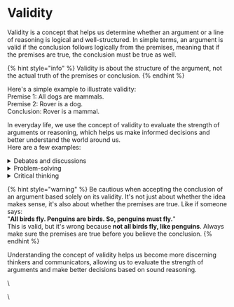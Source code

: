 # Validity

Validity is a concept that helps us determine whether an argument or a line of reasoning is logical and well-structured. In simple terms, an argument is valid if the conclusion follows logically from the premises, meaning that if the premises are true, the conclusion must be true as well.&#x20;

{% hint style="info" %}
Validity is about the structure of the argument, not the actual truth of the premises or conclusion.
{% endhint %}

Here's a simple example to illustrate validity:\
Premise 1: All dogs are mammals. \
Premise 2: Rover is a dog. \
Conclusion: Rover is a mammal.

In everyday life, we use the concept of validity to evaluate the strength of arguments or reasoning, which helps us make informed decisions and better understand the world around us. \
Here are a few examples:

<details>

<summary>Debates and discussions</summary>

When engaging in a debate or listening to someone's argument, you assess the validity of their reasoning to determine if their conclusions are logically sound. (see [_Soundness_](soundness.md))

</details>

<details>

<summary>Problem-solving</summary>

When trying to solve a problem or make a decision, you examine different arguments and options by evaluating their validity to choose the most logical course of action.&#x20;

For instance, let's say you're deciding on a new home. You consider various factors: proximity to work, affordability, neighbourhood safety, and potential for future value increase. You discard options that are too far from work, which doesn't align with your need for a short commute. You then evaluate affordability and safety, and prioritise homes in safe neighborhoods within your budget. Finally, you choose the home with the highest potential for value increase, as this is the most logical choice based on your evaluations.

</details>

<details>

<summary>Critical thinking</summary>

Developing strong critical thinking skills involves being able to recognise valid arguments and distinguish them from those that are flawed or poorly structured.

</details>

{% hint style="warning" %}
Be cautious when accepting the conclusion of an argument based solely on its validity. It's not just about whether the idea makes sense, it's also about whether the premises are true. Like if someone says: \
"**All birds fly. Penguins are birds. So, penguins must fly.**" \
This is valid, but it's wrong because **not all birds fly, like penguins**. Always make sure the premises are true before you believe the conclusion.
{% endhint %}

Understanding the concept of validity helps us become more discerning thinkers and communicators, allowing us to evaluate the strength of arguments and make better decisions based on sound reasoning.

\


\
